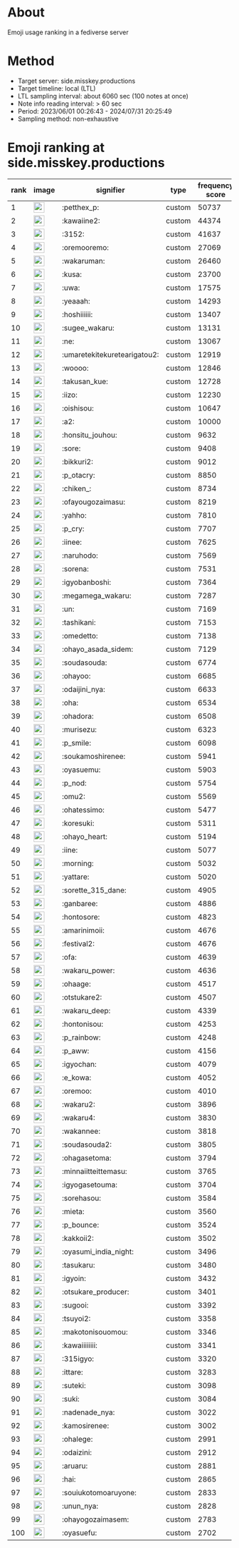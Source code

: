# About
Emoji usage ranking in a fediverse server

# Method
- Target server: side.misskey.productions
- Target timeline: local (LTL)
- LTL sampling interval: about 6060 sec (100 notes at once)
- Note info reading interval: > 60 sec
- Period: 2023/06/01 00:26:43 - 2024/07/31 20:25:49 
- Sampling method: non-exhaustive

# Emoji ranking at side.misskey.productions

|rank|image|signifier|type|frequency score|
|----|----|----|----|----|
|1|<img height="24" src="https://side.misskey.productions/emoji/petthex_p.webp">|:petthex_p:|custom|50737|
|2|<img height="24" src="https://side.misskey.productions/emoji/kawaiine2.webp">|:kawaiine2:|custom|44374|
|3|<img height="24" src="https://side.misskey.productions/emoji/3152.webp">|:3152:|custom|41637|
|4|<img height="24" src="https://side.misskey.productions/emoji/oremooremo.webp">|:oremooremo:|custom|27069|
|5|<img height="24" src="https://side.misskey.productions/emoji/wakaruman.webp">|:wakaruman:|custom|26460|
|6|<img height="24" src="https://side.misskey.productions/emoji/kusa.webp">|:kusa:|custom|23700|
|7|<img height="24" src="https://side.misskey.productions/emoji/uwa.webp">|:uwa:|custom|17575|
|8|<img height="24" src="https://side.misskey.productions/emoji/yeaaah.webp">|:yeaaah:|custom|14293|
|9|<img height="24" src="https://side.misskey.productions/emoji/hoshiiiiii.webp">|:hoshiiiiii:|custom|13407|
|10|<img height="24" src="https://side.misskey.productions/emoji/sugee_wakaru.webp">|:sugee_wakaru:|custom|13131|
|11|<img height="24" src="https://side.misskey.productions/emoji/ne.webp">|:ne:|custom|13067|
|12|<img height="24" src="https://side.misskey.productions/emoji/umaretekitekuretearigatou2.webp">|:umaretekitekuretearigatou2:|custom|12919|
|13|<img height="24" src="https://side.misskey.productions/emoji/woooo.webp">|:woooo:|custom|12846|
|14|<img height="24" src="https://side.misskey.productions/emoji/takusan_kue.webp">|:takusan_kue:|custom|12728|
|15|<img height="24" src="https://side.misskey.productions/emoji/iizo.webp">|:iizo:|custom|12230|
|16|<img height="24" src="https://side.misskey.productions/emoji/oishisou.webp">|:oishisou:|custom|10647|
|17|<img height="24" src="https://side.misskey.productions/emoji/a2.webp">|:a2:|custom|10000|
|18|<img height="24" src="https://side.misskey.productions/emoji/honsitu_jouhou.webp">|:honsitu_jouhou:|custom|9632|
|19|<img height="24" src="https://side.misskey.productions/emoji/sore.webp">|:sore:|custom|9408|
|20|<img height="24" src="https://side.misskey.productions/emoji/bikkuri2.webp">|:bikkuri2:|custom|9012|
|21|<img height="24" src="https://side.misskey.productions/emoji/p_otacry.webp">|:p_otacry:|custom|8850|
|22|<img height="24" src="https://side.misskey.productions/emoji/chiken_.webp">|:chiken_:|custom|8734|
|23|<img height="24" src="https://side.misskey.productions/emoji/ofayougozaimasu.webp">|:ofayougozaimasu:|custom|8219|
|24|<img height="24" src="https://side.misskey.productions/emoji/yahho.webp">|:yahho:|custom|7810|
|25|<img height="24" src="https://side.misskey.productions/emoji/p_cry.webp">|:p_cry:|custom|7707|
|26|<img height="24" src="https://side.misskey.productions/emoji/iinee.webp">|:iinee:|custom|7625|
|27|<img height="24" src="https://side.misskey.productions/emoji/naruhodo.webp">|:naruhodo:|custom|7569|
|28|<img height="24" src="https://side.misskey.productions/emoji/sorena.webp">|:sorena:|custom|7531|
|29|<img height="24" src="https://side.misskey.productions/emoji/igyobanboshi.webp">|:igyobanboshi:|custom|7364|
|30|<img height="24" src="https://side.misskey.productions/emoji/megamega_wakaru.webp">|:megamega_wakaru:|custom|7287|
|31|<img height="24" src="https://side.misskey.productions/emoji/un.webp">|:un:|custom|7169|
|32|<img height="24" src="https://side.misskey.productions/emoji/tashikani.webp">|:tashikani:|custom|7153|
|33|<img height="24" src="https://side.misskey.productions/emoji/omedetto.webp">|:omedetto:|custom|7138|
|34|<img height="24" src="https://side.misskey.productions/emoji/ohayo_asada_sidem.webp">|:ohayo_asada_sidem:|custom|7129|
|35|<img height="24" src="https://side.misskey.productions/emoji/soudasouda.webp">|:soudasouda:|custom|6774|
|36|<img height="24" src="https://side.misskey.productions/emoji/ohayoo.webp">|:ohayoo:|custom|6685|
|37|<img height="24" src="https://side.misskey.productions/emoji/odaijini_nya.webp">|:odaijini_nya:|custom|6633|
|38|<img height="24" src="https://side.misskey.productions/emoji/oha.webp">|:oha:|custom|6534|
|39|<img height="24" src="https://side.misskey.productions/emoji/ohadora.webp">|:ohadora:|custom|6508|
|40|<img height="24" src="https://side.misskey.productions/emoji/murisezu.webp">|:murisezu:|custom|6323|
|41|<img height="24" src="https://side.misskey.productions/emoji/p_smile.webp">|:p_smile:|custom|6098|
|42|<img height="24" src="https://side.misskey.productions/emoji/soukamoshirenee.webp">|:soukamoshirenee:|custom|5941|
|43|<img height="24" src="https://side.misskey.productions/emoji/oyasuemu.webp">|:oyasuemu:|custom|5903|
|44|<img height="24" src="https://side.misskey.productions/emoji/p_nod.webp">|:p_nod:|custom|5754|
|45|<img height="24" src="https://side.misskey.productions/emoji/omu2.webp">|:omu2:|custom|5569|
|46|<img height="24" src="https://side.misskey.productions/emoji/ohatessimo.webp">|:ohatessimo:|custom|5477|
|47|<img height="24" src="https://side.misskey.productions/emoji/koresuki.webp">|:koresuki:|custom|5311|
|48|<img height="24" src="https://side.misskey.productions/emoji/ohayo_heart.webp">|:ohayo_heart:|custom|5194|
|49|<img height="24" src="https://side.misskey.productions/emoji/iine.webp">|:iine:|custom|5077|
|50|<img height="24" src="https://side.misskey.productions/emoji/morning.webp">|:morning:|custom|5032|
|51|<img height="24" src="https://side.misskey.productions/emoji/yattare.webp">|:yattare:|custom|5020|
|52|<img height="24" src="https://side.misskey.productions/emoji/sorette_315_dane.webp">|:sorette_315_dane:|custom|4905|
|53|<img height="24" src="https://side.misskey.productions/emoji/ganbaree.webp">|:ganbaree:|custom|4886|
|54|<img height="24" src="https://side.misskey.productions/emoji/hontosore.webp">|:hontosore:|custom|4823|
|55|<img height="24" src="https://side.misskey.productions/emoji/amarinimoii.webp">|:amarinimoii:|custom|4676|
|56|<img height="24" src="https://side.misskey.productions/emoji/festival2.webp">|:festival2:|custom|4676|
|57|<img height="24" src="https://side.misskey.productions/emoji/ofa.webp">|:ofa:|custom|4639|
|58|<img height="24" src="https://side.misskey.productions/emoji/wakaru_power.webp">|:wakaru_power:|custom|4636|
|59|<img height="24" src="https://side.misskey.productions/emoji/ohaage.webp">|:ohaage:|custom|4517|
|60|<img height="24" src="https://side.misskey.productions/emoji/otstukare2.webp">|:otstukare2:|custom|4507|
|61|<img height="24" src="https://side.misskey.productions/emoji/wakaru_deep.webp">|:wakaru_deep:|custom|4339|
|62|<img height="24" src="https://side.misskey.productions/emoji/hontonisou.webp">|:hontonisou:|custom|4253|
|63|<img height="24" src="https://side.misskey.productions/emoji/p_rainbow.webp">|:p_rainbow:|custom|4248|
|64|<img height="24" src="https://side.misskey.productions/emoji/p_aww.webp">|:p_aww:|custom|4156|
|65|<img height="24" src="https://side.misskey.productions/emoji/igyochan.webp">|:igyochan:|custom|4079|
|66|<img height="24" src="https://side.misskey.productions/emoji/e_kowa.webp">|:e_kowa:|custom|4052|
|67|<img height="24" src="https://side.misskey.productions/emoji/oremoo.webp">|:oremoo:|custom|4010|
|68|<img height="24" src="https://side.misskey.productions/emoji/wakaru2.webp">|:wakaru2:|custom|3896|
|69|<img height="24" src="https://side.misskey.productions/emoji/wakaru4.webp">|:wakaru4:|custom|3830|
|70|<img height="24" src="https://side.misskey.productions/emoji/wakannee.webp">|:wakannee:|custom|3818|
|71|<img height="24" src="https://side.misskey.productions/emoji/soudasouda2.webp">|:soudasouda2:|custom|3805|
|72|<img height="24" src="https://side.misskey.productions/emoji/ohagasetoma.webp">|:ohagasetoma:|custom|3794|
|73|<img height="24" src="https://side.misskey.productions/emoji/minnaiitteittemasu.webp">|:minnaiitteittemasu:|custom|3765|
|74|<img height="24" src="https://side.misskey.productions/emoji/igyogasetouma.webp">|:igyogasetouma:|custom|3704|
|75|<img height="24" src="https://side.misskey.productions/emoji/sorehasou.webp">|:sorehasou:|custom|3584|
|76|<img height="24" src="https://side.misskey.productions/emoji/mieta.webp">|:mieta:|custom|3560|
|77|<img height="24" src="https://side.misskey.productions/emoji/p_bounce.webp">|:p_bounce:|custom|3524|
|78|<img height="24" src="https://side.misskey.productions/emoji/kakkoii2.webp">|:kakkoii2:|custom|3502|
|79|<img height="24" src="https://side.misskey.productions/emoji/oyasumi_india_night.webp">|:oyasumi_india_night:|custom|3496|
|80|<img height="24" src="https://side.misskey.productions/emoji/tasukaru.webp">|:tasukaru:|custom|3480|
|81|<img height="24" src="https://side.misskey.productions/emoji/igyoin.webp">|:igyoin:|custom|3432|
|82|<img height="24" src="https://side.misskey.productions/emoji/otsukare_producer.webp">|:otsukare_producer:|custom|3401|
|83|<img height="24" src="https://side.misskey.productions/emoji/sugooi.webp">|:sugooi:|custom|3392|
|84|<img height="24" src="https://side.misskey.productions/emoji/tsuyoi2.webp">|:tsuyoi2:|custom|3358|
|85|<img height="24" src="https://side.misskey.productions/emoji/makotonisouomou.webp">|:makotonisouomou:|custom|3346|
|86|<img height="24" src="https://side.misskey.productions/emoji/kawaiiiiiiii.webp">|:kawaiiiiiiii:|custom|3341|
|87|<img height="24" src="https://side.misskey.productions/emoji/315igyo.webp">|:315igyo:|custom|3320|
|88|<img height="24" src="https://side.misskey.productions/emoji/ittare.webp">|:ittare:|custom|3283|
|89|<img height="24" src="https://side.misskey.productions/emoji/suteki.webp">|:suteki:|custom|3098|
|90|<img height="24" src="https://side.misskey.productions/emoji/suki.webp">|:suki:|custom|3084|
|91|<img height="24" src="https://side.misskey.productions/emoji/nadenade_nya.webp">|:nadenade_nya:|custom|3022|
|92|<img height="24" src="https://side.misskey.productions/emoji/kamosirenee.webp">|:kamosirenee:|custom|3002|
|93|<img height="24" src="https://side.misskey.productions/emoji/ohalege.webp">|:ohalege:|custom|2991|
|94|<img height="24" src="https://side.misskey.productions/emoji/odaizini.webp">|:odaizini:|custom|2912|
|95|<img height="24" src="https://side.misskey.productions/emoji/aruaru.webp">|:aruaru:|custom|2881|
|96|<img height="24" src="https://side.misskey.productions/emoji/hai.webp">|:hai:|custom|2865|
|97|<img height="24" src="https://side.misskey.productions/emoji/souiukotomoaruyone.webp">|:souiukotomoaruyone:|custom|2833|
|98|<img height="24" src="https://side.misskey.productions/emoji/unun_nya.webp">|:unun_nya:|custom|2828|
|99|<img height="24" src="https://side.misskey.productions/emoji/ohayogozaimasem.webp">|:ohayogozaimasem:|custom|2783|
|100|<img height="24" src="https://side.misskey.productions/emoji/oyasuefu.webp">|:oyasuefu:|custom|2702|
